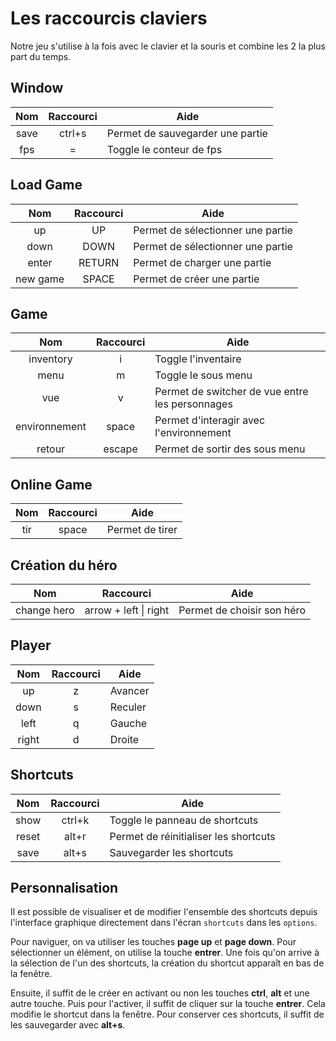 # Les raccourcis claviers

Notre jeu s'utilise à la fois avec le clavier et la souris et combine les 2 la plus part du temps.

## Window

| Nom  | Raccourci | Aide                             |
| :--: | :-------: | -------------------------------- |
| save |  ctrl+s   | Permet de sauvegarder une partie |
| fps  |     =     | Toggle le conteur de fps         |

## Load Game

|   Nom    | Raccourci | Aide                              |
| :------: | :-------: | --------------------------------- |
|    up    |    UP     | Permet de sélectionner une partie |
|   down   |   DOWN    | Permet de sélectionner une partie |
|  enter   |  RETURN   | Permet de charger une partie      |
| new game |   SPACE   | Permet de créer une partie        |

## Game

|      Nom      | Raccourci | Aide                                            |
| :-----------: | :-------: | ----------------------------------------------- |
|   inventory   |     i     | Toggle l'inventaire                             |
|     menu      |     m     | Toggle le sous menu                             |
|      vue      |     v     | Permet de switcher de vue entre les personnages |
| environnement |   space   | Permet d'interagir avec l'environnement         |
|    retour     |  escape   | Permet de sortir des sous menu                  |

## Online Game

| Nom | Raccourci | Aide            |
| :-: | :-------: | --------------- |
| tir |   space   | Permet de tirer |

## Création du héro

|     Nom     |       Raccourci       | Aide                       |
| :---------: | :-------------------: | -------------------------- |
| change hero | arrow + left \| right | Permet de choisir son héro |

## Player

|  Nom  | Raccourci | Aide    |
| :---: | :-------: | ------- |
|  up   |     z     | Avancer |
| down  |     s     | Reculer |
| left  |     q     | Gauche  |
| right |     d     | Droite  |

## Shortcuts

|  Nom  | Raccourci | Aide                                  |
| :---: | :-------: | ------------------------------------- |
| show  |  ctrl+k   | Toggle le panneau de shortcuts        |
| reset |   alt+r   | Permet de réinitialiser les shortcuts |
| save  |   alt+s   | Sauvegarder les shortcuts             |

## Personnalisation

Il est possible de visualiser et de modifier l'ensemble des shortcuts depuis l'interface graphique directement dans l'écran `shortcuts` dans les `options`.

Pour naviguer, on va utiliser les touches **page up** et **page down**. Pour sélectionner un élément, on utilise la touche **entrer**. Une fois qu'on arrive à la sélection de l'un des shortcuts, la création du shortcut apparaît en bas de la fenêtre.

Ensuite, il suffit de le créer en activant ou non les touches **ctrl**, **alt** et une autre touche. Puis pour l'activer, il suffit de cliquer sur la touche **entrer**. Cela modifie le shortcut dans la fenêtre. Pour conserver ces shortcuts, il suffit de les sauvegarder avec **alt+s**.
